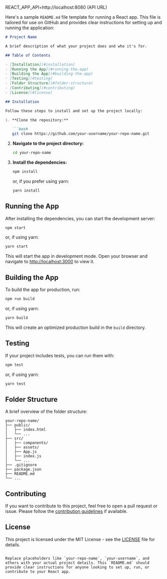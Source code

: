 
REACT_APP_API=http://localhost:8080 (API URL)



Here's a sample `README.md` file template for running a React app. This file is tailored for use on GitHub and provides clear instructions for setting up and running the application:

```markdown
# Project Name

A brief description of what your project does and who it's for.

## Table of Contents

- [Installation](#installation)
- [Running the App](#running-the-app)
- [Building the App](#building-the-app)
- [Testing](#testing)
- [Folder Structure](#folder-structure)
- [Contributing](#contributing)
- [License](#license)

## Installation

Follow these steps to install and set up the project locally:

1. **Clone the repository:**

   ```bash
   git clone https://github.com/your-username/your-repo-name.git
   ```

2. **Navigate to the project directory:**

   ```bash
   cd your-repo-name
   ```

3. **Install the dependencies:**

   ```bash
   npm install
   ```

   or, if you prefer using yarn:

   ```bash
   yarn install
   ```

## Running the App

After installing the dependencies, you can start the development server:

```bash
npm start
```

or, if using yarn:

```bash
yarn start
```

This will start the app in development mode. Open your browser and navigate to [http://localhost:3000](http://localhost:3000) to view it.

## Building the App

To build the app for production, run:

```bash
npm run build
```

or, if using yarn:

```bash
yarn build
```

This will create an optimized production build in the `build` directory.

## Testing

If your project includes tests, you can run them with:

```bash
npm test
```

or, if using yarn:

```bash
yarn test
```

## Folder Structure

A brief overview of the folder structure:

```
your-repo-name/
├── public/
│   ├── index.html
│   └── ...
├── src/
│   ├── components/
│   ├── assets/
│   ├── App.js
│   ├── index.js
│   └── ...
├── .gitignore
├── package.json
├── README.md
└── ...
```

## Contributing

If you want to contribute to this project, feel free to open a pull request or issue. Please follow the [contribution guidelines](CONTRIBUTING.md) if available.

## License

This project is licensed under the MIT License - see the [LICENSE](LICENSE) file for details.
```

Replace placeholders like `your-repo-name`, `your-username`, and others with your actual project details. This `README.md` should provide clear instructions for anyone looking to set up, run, or contribute to your React app.
